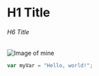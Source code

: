 # H1 Title
###### H6 Title

![Image of mine](https://octodex.github.com/images/yaktocat.png)

```javascript
var myVar = "Hello, world!";
```
